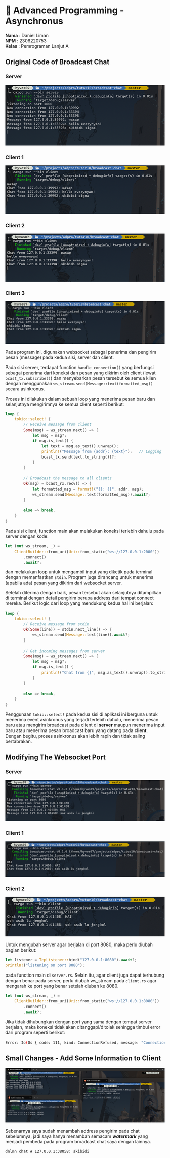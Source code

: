 # 🦀 Advanced Programming - Asynchronus

**Nama**  : Daniel Liman <br>
**NPM**   : 2306220753 <br>
**Kelas** : Pemrograman Lanjut A

## Original Code of Broadcast Chat

### Server
<picture>
    <img src="img/server.png">
</picture>

### Client 1
<picture>
    <img src="img/client1.png">
</picture>

### Client 2
<picture>
    <img src="img/client2.png">
</picture>

### Client 3
<picture>
    <img src="img/client3.png">
</picture>

<br>

Pada program ini, digunakan websocket sebagai penerima dan pengirim pesan (message) pada kedua sisi, server dan client. 

Pada sisi server, terdapat function `handle_connection()` yang berfungsi sebagai penerima dari koneksi dan pesan yang dikirim oleh client (lewat `bcast_tx.subscribe()`) dan menyebarkan pesan tersebut ke semua klien dengan menggunakan `ws_stream.send(Message::text(formatted_msg))` secara asinkronus.

Proses ini dilakukan dalam sebuah loop yang menerima pesan baru dan selanjutnya mengirimnya ke semua client seperti berikut:

```rs
loop {
    tokio::select! {
        // Receive message from client
        Some(msg) = ws_stream.next() => {
            let msg = msg?;
            if msg.is_text() {
                let text = msg.as_text().unwrap();
                println!("Message from {addr}: {text}");   // Logging
                bcast_tx.send(text.to_string())?;
            }
        }

        // Broadcast the message to all clients
        Ok(msg) = bcast_rx.recv() => {
            let formatted_msg = format!("{}: {}", addr, msg);
            ws_stream.send(Message::text(formatted_msg)).await?;
        }

        else => break,
    }
}
```

Pada sisi client, function main akan melakukan koneksi terlebih dahulu pada server dengan kode:

```rs
let (mut ws_stream, _) =
    ClientBuilder::from_uri(Uri::from_static("ws://127.0.0.1:2000"))
        .connect()
        .await?;
```

dan melakukan loop untuk mengambil input yang diketik pada terminal dengan memanfaatkan `stdin`. Program juga dirancang untuk menerima (apabila ada) pesan yang dikirim dari websocket server. 

Setelah diterima dengan baik, pesan tersebut akan selanjutnya ditampilkan di terminal dengan detail pengirim berupa address dari tempat connect mereka. Berikut logic dari loop yang mendukung kedua hal ini berjalan:

```rs
loop {
    tokio::select! {
        // Receive message from stdin
        Ok(Some(line)) = stdin.next_line() => {
            ws_stream.send(Message::text(line)).await?;
        }

        // Get incoming messages from server
        Some(msg) = ws_stream.next() => {
            let msg = msg?;
            if msg.is_text() {
                println!("Chat from {}", msg.as_text().unwrap().to_string());
            }
        }
        
        else => break,
    }
}
```

Penggunaan `tokio::select!` pada kedua sisi di aplikasi ini berguna untuk menerima event asinkronus yang terjadi terlebih dahulu, menerima pesan baru atau mengirim broadcast pada client di **server** maupun menerima input baru atau menerima pesan broadcast baru yang datang pada **client**. Dengan begitu, proses asinkronus akan lebih rapih dan tidak saling bertabrakan.


## Modifying The Websocket Port

### Server
<picture>
    <img src="img/server_port.png">
</picture>

### Client 1
<picture>
    <img src="img/client1_port.png">
</picture>

### Client 2
<picture>
    <img src="img/client2_port.png">
</picture>

<br>

Untuk mengubah server agar berjalan di port 8080, maka perlu diubah bagian berikut:

```rs
let listener = TcpListener::bind("127.0.0.1:8080").await?;
println!("listening on port 8080");
```

pada function main di `server.rs`. Selain itu, agar client juga dapat terhubung dengan benar pada server, perlu diubah ws_stream pada `client.rs` agar mengarah ke port yang benar setelah diubah ke 8080.

```rs
let (mut ws_stream, _) =
    ClientBuilder::from_uri(Uri::from_static("ws://127.0.0.1:8080"))
        .connect()
        .await?;
```

Jika tidak dihubungkan dengan port yang sama dengan tempat server berjalan, maka koneksi tidak akan ditanggapi/ditolak sehingga timbul error dari program seperti berikut:

```bash
Error: Io(Os { code: 111, kind: ConnectionRefused, message: "Connection refused" })
```

## Small Changes - Add Some Information to Client

<picture>
    <img src="img/image.png">
</picture>

<br>

Sebenarnya saya sudah menambah address pengirim pada chat sebelumnya, jadi saya hanya menambah semacam ***watermark*** yang menjadi pembeda pada program broadcast chat saya dengan lainnya.

```
dnlmn chat # 127.0.0.1:38058: skibidi
```